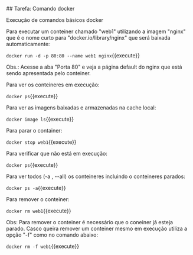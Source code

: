 ## Tarefa: Comando docker

Execução de comandos básicos docker

Para executar um conteiner chamado "web1" utilizando a imagem "nginx" que é o nome curto para "docker.io/library/nginx" que será baixada automaticamente:

`docker run -d -p 80:80 --name web1 nginx`{{execute}}

Obs.: Acesse a aba "Porta 80" e veja a página default do nginx que está sendo apresentada pelo conteiner.

Para ver os conteineres em execução:

`docker ps`{{execute}}

Para ver as imagens baixadas e armazenadas na cache local:

`docker image ls`{{execute}}

Para parar o container:

`docker stop web1`{{execute}}

Para verificar que não está em execução:

`docker ps`{{execute}}

Para ver todos (-a , --all) os conteineres incluindo o conteineres parados:

`docker ps -a`{{execute}}

Para remover o conteiner:

`docker rm web1`{{execute}}

Obs: Para remover o conteiner é necessário que o coneiner já esteja parado. Casco queira remover um conteiner mesmo em execução utiliza a opção "-f" como no comando abaixo:

`docker rm -f web1`{{execute}}



